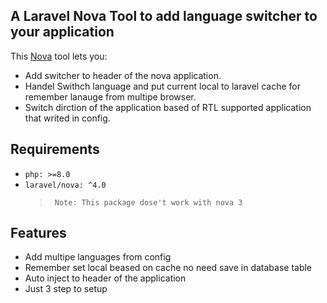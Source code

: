 ## A Laravel Nova Tool to add language switcher to your application

This [Nova](https://nova.laravel.com) tool lets you:
  - Add switcher to header of the nova application.
  - Handel Swithch language and put current local to laravel cache for remember lanauge from multipe browser.
  - Switch dirction of the application based of RTL supported application that writed in config.
 
 ## Requirements
  - `php: >=8.0`
  - `laravel/nova: ^4.0`
	> 	   Note: This package dose't work with nova 3

## Features
- Add multipe languages from config
- Remember set local beased on cache no need save in database table
-  Auto inject to header of the application 
- Just 3 step to setup
